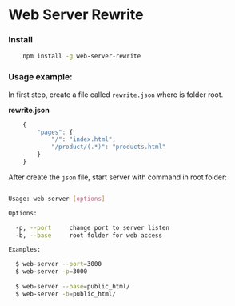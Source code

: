 # Web Server Rewrite

### Install
```bash
    npm install -g web-server-rewrite
```

### Usage example:
In first step, create a file called `rewrite.json` where is folder root.

**rewrite.json**
```js
    {
        "pages": {
            "/": "index.html",
            "/product/(.*)": "products.html"
        }
    }
```

After create the `json` file, start server with command in root folder:

```bash

Usage: web-server [options]

Options:

  -p, --port     change port to server listen
  -b, --base     root folder for web access

Examples:

  $ web-server --port=3000
  $ web-server -p=3000
  
  $ web-server --base=public_html/
  $ web-server -b=public_html/


```

